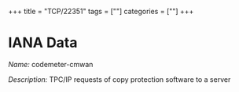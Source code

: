+++
title = "TCP/22351"
tags = [""]
categories = [""]
+++

# IANA Data

_Name:_ codemeter-cmwan

_Description:_ TPC/IP requests of copy protection software to a server

